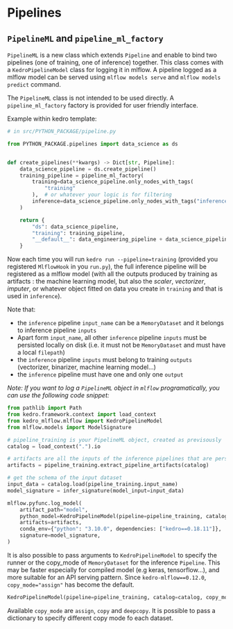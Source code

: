 # Pipelines

## ``PipelineML`` and ``pipeline_ml_factory``

``PipelineML`` is a new class which extends ``Pipeline`` and enable to bind two pipelines (one of training, one of inference) together. This class comes with a ``KedroPipelineModel`` class for logging it in mlflow. A pipeline logged as a mlflow model can be served using ``mlflow models serve`` and ``mlflow models predict`` command.  

The ``PipelineML`` class is not intended to be used directly. A ``pipeline_ml_factory`` factory is provided for user friendly interface.

Example within kedro template:

```python
# in src/PYTHON_PACKAGE/pipeline.py

from PYTHON_PACKAGE.pipelines import data_science as ds


def create_pipelines(**kwargs) -> Dict[str, Pipeline]:
    data_science_pipeline = ds.create_pipeline()
    training_pipeline = pipeline_ml_factory(
        training=data_science_pipeline.only_nodes_with_tags(
            "training"
        ),  # or whatever your logic is for filtering
        inference=data_science_pipeline.only_nodes_with_tags("inference"),
    )

    return {
        "ds": data_science_pipeline,
        "training": training_pipeline,
        "__default__": data_engineering_pipeline + data_science_pipeline,
    }
```

Now each time you will run ``kedro run --pipeline=training`` (provided you registered ``MlflowHook`` in you ``run.py``), the full inference pipeline will be registered as a mlflow model (with all the outputs produced by training as artifacts : the machine learning model, but also the *scaler*, *vectorizer*, *imputer*, or whatever object fitted on data you create in ``training`` and that is used in ``inference``).

Note that:

- the `inference` pipeline `input_name` can be a `MemoryDataset` and it belongs to inference pipeline `inputs`
- Apart form `input_name`, all other `inference` pipeline `inputs` must be persisted locally on disk (i.e. it must not be `MemoryDataset` and must have a local `filepath`)
- the `inference` pipeline `inputs` must belong to training `outputs` (vectorizer, binarizer, machine learning model...)
- the `inference` pipeline must have one and only one `output`

*Note: If you want to log a ``PipelineML`` object in ``mlflow`` programatically, you can use the following code snippet:*

```python
from pathlib import Path
from kedro.framework.context import load_context
from kedro_mlflow.mlflow import KedroPipelineModel
from mlflow.models import ModelSignature

# pipeline_training is your PipelineML object, created as previsously
catalog = load_context(".").io

# artifacts are all the inputs of the inference pipelines that are persisted in the catalog
artifacts = pipeline_training.extract_pipeline_artifacts(catalog)

# get the schema of the input dataset
input_data = catalog.load(pipeline_training.input_name)
model_signature = infer_signature(model_input=input_data)

mlflow.pyfunc.log_model(
    artifact_path="model",
    python_model=KedroPipelineModel(pipeline=pipeline_training, catalog=catalog),
    artifacts=artifacts,
    conda_env={"python": "3.10.0", dependencies: ["kedro==0.18.11"]},
    signature=model_signature,
)
```

It is also possible to pass arguments to `KedroPipelineModel` to specify the runner or the copy_mode of ``MemoryDataset`` for the inference ``Pipeline``. This may be faster especially for compiled model (e.g keras, tensorflow...), and more suitable for an API serving pattern. Since ``kedro-mlflow==0.12.0``, ``copy_mode="assign"`` has become the default.

```python
KedroPipelineModel(pipeline=pipeline_training, catalog=catalog, copy_mode="assign")
```

Available `copy_mode` are ``assign``, ``copy`` and ``deepcopy``. It is possible to pass a dictionary to specify different copy mode fo each dataset.
